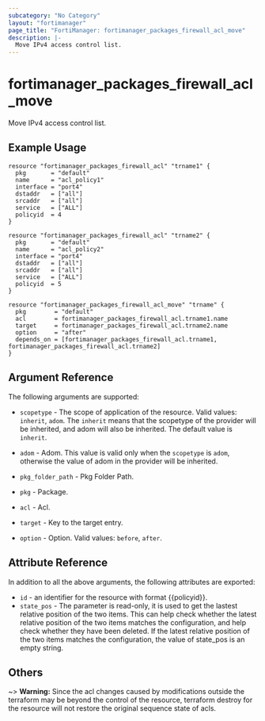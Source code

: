```yaml
---
subcategory: "No Category"
layout: "fortimanager"
page_title: "FortiManager: fortimanager_packages_firewall_acl_move"
description: |-
  Move IPv4 access control list.
---
```


# fortimanager_packages_firewall_acl_move
Move IPv4 access control list.

## Example Usage

```hcl
resource "fortimanager_packages_firewall_acl" "trname1" {
  pkg       = "default"
  name      = "acl_policy1"
  interface = "port4"
  dstaddr   = ["all"]
  srcaddr   = ["all"]
  service   = ["ALL"]
  policyid  = 4
}

resource "fortimanager_packages_firewall_acl" "trname2" {
  pkg       = "default"
  name      = "acl_policy2"
  interface = "port4"
  dstaddr   = ["all"]
  srcaddr   = ["all"]
  service   = ["ALL"]
  policyid  = 5
}

resource "fortimanager_packages_firewall_acl_move" "trname" {
  pkg        = "default"
  acl        = fortimanager_packages_firewall_acl.trname1.name
  target     = fortimanager_packages_firewall_acl.trname2.name
  option     = "after"
  depends_on = [fortimanager_packages_firewall_acl.trname1, fortimanager_packages_firewall_acl.trname2]
}
```

## Argument Reference


The following arguments are supported:

* `scopetype` - The scope of application of the resource. Valid values: `inherit`, `adom`. The `inherit` means that the scopetype of the provider will be inherited, and adom will also be inherited. The default value is `inherit`.
* `adom` - Adom. This value is valid only when the `scopetype` is `adom`, otherwise the value of adom in the provider will be inherited.
* `pkg_folder_path` - Pkg Folder Path.
* `pkg` - Package.
* `acl` - Acl.

* `target` - Key to the target entry.
* `option` - Option. Valid values: `before`, `after`.


## Attribute Reference

In addition to all the above arguments, the following attributes are exported:
* `id` - an identifier for the resource with format {{policyid}}.
* `state_pos` - The parameter is read-only, it is used to get the lastest relative position of the two items. This can help check whether the latest relative position of the two items matches the configuration, and help check whether they have been deleted. If the latest relative position of the two items matches the configuration, the value of state_pos is an empty string.

## Others

~> **Warning:** Since the acl changes caused by modifications outside the terraform may be beyond the control of the resource, terraform destroy for the resource will not restore the original sequence state of acls.

